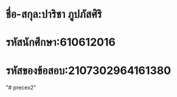 # ชื่อ-สกุล:ปาริชา ภูปภัสศิริ
# รหัสนักศึกษา:610612016
# รหัสของข้อสอบ:2107302964161380
"# precex2" 
